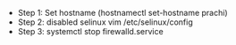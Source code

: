   *  Step 1: Set hostname (hostnamectl set-hostname prachi)
  *  Step 2: disabled selinux
              vim /etc/selinux/config
  *  Step 3: systemctl stop firewalld.service
    
